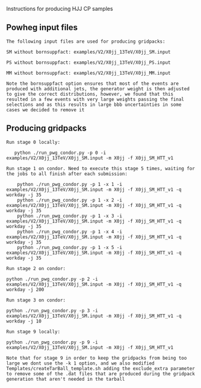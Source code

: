 Instructions for producing HJJ CP samples

## Powheg input files

    The following input files are used for producing gridpacks:

    SM without bornsuppfact: examples/V2/X0jj_13TeV/X0jj_SM.input 
    
    PS without bornsuppfact: examples/V2/X0jj_13TeV/X0jj_PS.input 
    
    MM without bornsuppfact: examples/V2/X0jj_13TeV/X0jj_MM.input 

    Note the bornsuppfact option ensures that most of the events are produced with additional jets, the generator weight is then adjusted to give the correct distributions, however, we found that this resulted in a few events with very large weights passing the final selections and as this results in large bbb uncertainties in some cases we decided to remove it
  

## Producing gridpacks

    Run stage 0 locally:

       python ./run_pwg_condor.py -p 0 -i examples/V2/X0jj_13TeV/X0jj_SM.input -m X0jj -f X0jj_SM_HTT_v1 

    Run stage 1 on condor. Need to execute this stage 5 times, waiting for the jobs to all finish after each submission:
    
        python ./run_pwg_condor.py -p 1 -x 1 -i examples/V2/X0jj_13TeV/X0jj_SM.input -m X0jj -f X0jj_SM_HTT_v1 -q workday -j 35
        python ./run_pwg_condor.py -p 1 -x 2 -i examples/V2/X0jj_13TeV/X0jj_SM.input -m X0jj -f X0jj_SM_HTT_v1 -q workday -j 35
        python ./run_pwg_condor.py -p 1 -x 3 -i examples/V2/X0jj_13TeV/X0jj_SM.input -m X0jj -f X0jj_SM_HTT_v1 -q workday -j 35
        python ./run_pwg_condor.py -p 1 -x 4 -i examples/V2/X0jj_13TeV/X0jj_SM.input -m X0jj -f X0jj_SM_HTT_v1 -q workday -j 35
        python ./run_pwg_condor.py -p 1 -x 5 -i examples/V2/X0jj_13TeV/X0jj_SM.input -m X0jj -f X0jj_SM_HTT_v1 -q workday -j 35

    Run stage 2 on condor:

    python ./run_pwg_condor.py -p 2 -i examples/V2/X0jj_13TeV/X0jj_SM.input -m X0jj -f X0jj_SM_HTT_v1 -q workday -j 200

    Run stage 3 on condor:

    python ./run_pwg_condor.py -p 3 -i examples/V2/X0jj_13TeV/X0jj_SM.input -m X0jj -f X0jj_SM_HTT_v1 -q workday -j 10

    Run stage 9 locally:

    python ./run_pwg_condor.py -p 9 -i examples/V2/X0jj_13TeV/X0jj_SM.input -m X0jj -f X0jj_SM_HTT_v1

    Note that for stage 9 in order to keep the gridpacks from being too large we dont use the -k 1 option, and we also modified Templates/createTarBall_template.sh adding the exclude_extra parameter to remove some of the .dat files that are produced during the gridpack generation that aren't needed in the tarball 

